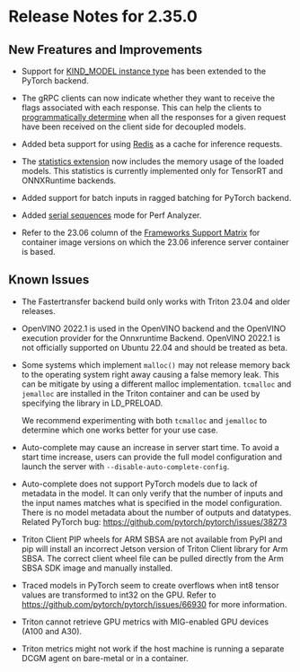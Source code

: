 <!--
# Copyright 2023, NVIDIA CORPORATION & AFFILIATES. All rights reserved.
#
# Redistribution and use in source and binary forms, with or without
# modification, are permitted provided that the following conditions
# are met:
#  * Redistributions of source code must retain the above copyright
#    notice, this list of conditions and the following disclaimer.
#  * Redistributions in binary form must reproduce the above copyright
#    notice, this list of conditions and the following disclaimer in the
#    documentation and/or other materials provided with the distribution.
#  * Neither the name of NVIDIA CORPORATION nor the names of its
#    contributors may be used to endorse or promote products derived
#    from this software without specific prior written permission.
#
# THIS SOFTWARE IS PROVIDED BY THE COPYRIGHT HOLDERS ``AS IS'' AND ANY
# EXPRESS OR IMPLIED WARRANTIES, INCLUDING, BUT NOT LIMITED TO, THE
# IMPLIED WARRANTIES OF MERCHANTABILITY AND FITNESS FOR A PARTICULAR
# PURPOSE ARE DISCLAIMED.  IN NO EVENT SHALL THE COPYRIGHT OWNER OR
# CONTRIBUTORS BE LIABLE FOR ANY DIRECT, INDIRECT, INCIDENTAL, SPECIAL,
# EXEMPLARY, OR CONSEQUENTIAL DAMAGES (INCLUDING, BUT NOT LIMITED TO,
# PROCUREMENT OF SUBSTITUTE GOODS OR SERVICES; LOSS OF USE, DATA, OR
# PROFITS; OR BUSINESS INTERRUPTION) HOWEVER CAUSED AND ON ANY THEORY
# OF LIABILITY, WHETHER IN CONTRACT, STRICT LIABILITY, OR TORT
# (INCLUDING NEGLIGENCE OR OTHERWISE) ARISING IN ANY WAY OUT OF THE USE
# OF THIS SOFTWARE, EVEN IF ADVISED OF THE POSSIBILITY OF SUCH DAMAGE.
-->

# Release Notes for 2.35.0

## New Freatures and Improvements

* Support for 
  [KIND\_MODEL instance type](https://github.com/triton-inference-server/pytorch_backend/tree/r23.06#model-instance-group-kind) 
  has been extended to the PyTorch backend.

* The gRPC clients can now indicate whether they want to receive the flags 
  associated with each response. This can help the clients to 
  [programmatically determine](https://github.com/triton-inference-server/server/blob/r23.06/docs/user_guide/decoupled_models.md#knowing-when-a-decoupled-inference-request-is-complete) 
  when all the responses for a given request have been received on the client 
  side for decoupled models.

* Added beta support for using
  [Redis](https://github.com/triton-inference-server/redis_cache/tree/r23.06) as 
  a cache for inference requests.

* The 
  [statistics extension](https://github.com/triton-inference-server/server/blob/r23.06/docs/protocol/extension_statistics.md) 
  now includes the memory usage of the loaded models. This statistics is 
  currently implemented only for TensorRT and ONNXRuntime backends.

* Added support for batch inputs in ragged batching for PyTorch backend.

* Added 
  [serial sequences](https://github.com/triton-inference-server/client/blob/main/src/c%2B%2B/perf_analyzer/docs/cli.md#--serial-sequences) 
  mode for Perf Analyzer.

* Refer to the 23.06 column of the 
  [Frameworks Support Matrix](https://docs.nvidia.com/deeplearning/frameworks/support-matrix/index.html) 
  for container image versions on which the 23.06 inference server container is 
  based.

## Known Issues

* The Fastertransfer backend build only works with Triton 23.04 and older
  releases.

* OpenVINO 2022.1 is used in the OpenVINO backend and the OpenVINO execution
  provider for the Onnxruntime Backend. OpenVINO 2022.1 is not officially 
  supported on Ubuntu 22.04 and should be treated as beta.

* Some systems which implement `malloc()` may not release memory back to the
  operating system right away causing a false memory leak. This can be mitigate 
  by using a different malloc implementation. `tcmalloc` and `jemalloc` are 
  installed in the Triton container and can be used by specifying the library in 
  LD_PRELOAD.
  
  We recommend experimenting with both `tcmalloc` and `jemalloc` to determine which 
  one works better for your use case.

* Auto-complete may cause an increase in server start time. To avoid a start
  time increase, users can provide the full model configuration and launch the 
  server with `--disable-auto-complete-config`.

* Auto-complete does not support PyTorch models due to lack of metadata in the
  model. It can only verify that the number of inputs and the input names 
  matches what is specified in the model configuration. There is no model 
  metadata about the number of outputs and datatypes. Related PyTorch bug: 
  https://github.com/pytorch/pytorch/issues/38273

* Triton Client PIP wheels for ARM SBSA are not available from PyPI and pip will
  install an incorrect Jetson version of Triton Client library for Arm SBSA. The 
  correct client wheel file can be pulled directly from the Arm SBSA SDK image 
  and manually installed.

* Traced models in PyTorch seem to create overflows when int8 tensor values are 
  transformed to int32 on the GPU. Refer to 
  https://github.com/pytorch/pytorch/issues/66930 for more information.

* Triton cannot retrieve GPU metrics with MIG-enabled GPU devices (A100 and
  A30).

* Triton metrics might not work if the host machine is running a separate DCGM
  agent on bare-metal or in a container.


